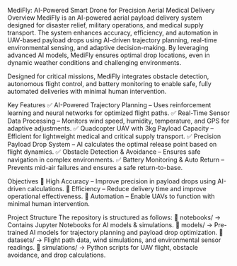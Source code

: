 MediFly: AI-Powered Smart Drone for Precision Aerial Medical Delivery
Overview
MediFly is an AI-powered aerial payload delivery system designed for disaster relief, military operations, and medical supply transport. The system enhances accuracy, efficiency, and automation in UAV-based payload drops using AI-driven trajectory planning, real-time environmental sensing, and adaptive decision-making. By leveraging advanced AI models, MediFly ensures optimal drop locations, even in dynamic weather conditions and challenging environments.

Designed for critical missions, MediFly integrates obstacle detection, autonomous flight control, and battery monitoring to enable safe, fully automated deliveries with minimal human intervention.

Key Features
✅ AI-Powered Trajectory Planning – Uses reinforcement learning and neural networks for optimized flight paths.
✅ Real-Time Sensor Data Processing – Monitors wind speed, humidity, temperature, and GPS for adaptive adjustments.
✅ Quadcopter UAV with 3kg Payload Capacity – Efficient for lightweight medical and critical supply transport.
✅ Precision Payload Drop System – AI calculates the optimal release point based on flight dynamics.
✅ Obstacle Detection & Avoidance – Ensures safe navigation in complex environments.
✅ Battery Monitoring & Auto Return – Prevents mid-air failures and ensures a safe return-to-base.

Objectives
🔹 High Accuracy – Improve precision in payload drops using AI-driven calculations.
🔹 Efficiency – Reduce delivery time and improve operational effectiveness.
🔹 Automation – Enable UAVs to function with minimal human intervention.

Project Structure
The repository is structured as follows:
📂 notebooks/ → Contains Jupyter Notebooks for AI models & simulations.
📂 models/ → Pre-trained AI models for trajectory planning and payload drop optimization.
📂 datasets/ → Flight path data, wind simulations, and environmental sensor readings.
📂 simulations/ → Python scripts for UAV flight, obstacle avoidance, and drop calculations.
